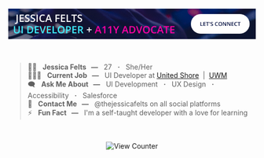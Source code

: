 <div align="center">

[![Welcome to the official GitHub profile of @thejessicafelts](https://raw.githubusercontent.com/thejessicafelts/thejessicafelts/master/thejessicafelts-github-banner.gif)](https://www.linkedin.com/in/thejessicafelts)

<br />

</div> 

> 👩🏻 &nbsp; <strong>Jessica Felts &nbsp; &mdash;</strong> &nbsp; 27 &nbsp; <strong>&centerdot;</strong> &nbsp; She/Her<br />
> 👩🏻‍💻 &nbsp; <strong>Current Job &nbsp; &mdash;</strong> &nbsp; UI Developer at [United Shore](http://www.unitedshore.com) &nbsp;&vert;&nbsp; [UWM](http://www.uwm.com)<br />
> 🗨️ &nbsp; <strong>Ask Me About &nbsp; &mdash;</strong> &nbsp; UI Development &nbsp; <strong>&centerdot;</strong> &nbsp; UX Design &nbsp; <strong>&centerdot;</strong> &nbsp; Accessibility &nbsp; <strong>&centerdot;</strong> &nbsp; Salesforce<br />
> 💌 &nbsp; <strong>Contact Me &nbsp; &mdash;</strong> &nbsp; @thejessicafelts on all social platforms<br />
> ⚡ &nbsp; <strong>Fun Fact &nbsp; &mdash;</strong> &nbsp; I'm a self-taught developer with a love for learning

<div align="center">

<br />

![View Counter](http://hits.dwyl.com/thejessicafelts/thejessicafelts/thejessicafelts.svg)

</div>
